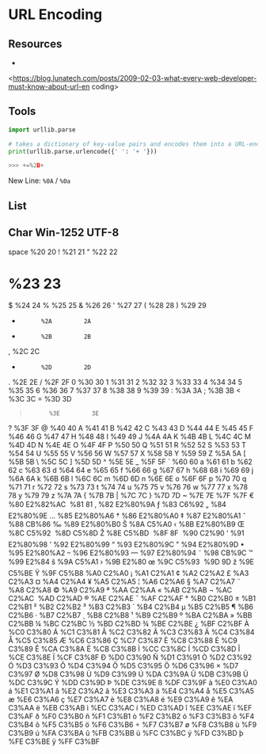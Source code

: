 # URL Encoding

## Resources

- 
<https://blog.lunatech.com/posts/2009-02-03-what-every-web-developer-must-know-about-url-en
coding>




## Tools
```python
import urllib.parse

# takes a dictionary of key-value pairs and encodes them into a URL-encoded query string
print(urllib.parse.urlencode({' ': '+ '}))

>>> +=%2B+

```


New Line: `%0A` / `%0a`



## List

Char		Win-1252	UTF-8
-----------------------------
space		%20			20
!			%21			21
"			%22			22
#			%23			23
$			%24			24
%			%25			25
&			%26			26
'			%27			27
(			%28			28
)			%29			29
*			%2A			2A
+			%2B			2B
,			%2C			2C
-			%2D			2D
.			%2E			2E
/			%2F			2F
0			%30			30
1			%31			31
2			%32			32
3			%33			33
4			%34			34
5			%35			35
6			%36			36
7			%37			37
8			%38			38
9			%39			39
:			%3A			3A
;			%3B			3B
<			%3C			3C
=			%3D			3D
>			%3E			3E
?			%3F			3F
@			%40			40
A			%41			41
B			%42			42
C			%43			43
D			%44			44
E			%45			45
F			%46			46
G			%47			47
H			%48			48
I			%49			49
J			%4A			4A
K			%4B			4B
L			%4C			4C
M			%4D			4D
N			%4E			4E
O			%4F			4F
P			%50			50
Q			%51			51
R			%52			52
S			%53			53
T			%54			54
U			%55			55
V			%56			56
W			%57			57
X			%58			58
Y			%59			59
Z			%5A			5A
[			%5B			5B
\			%5C			5C
]			%5D			5D
^			%5E			5E
_			%5F			5F
`			%60			60
a			%61			61
b			%62			62
c			%63			63
d			%64			64
e			%65			65
f			%66			66
g			%67			67
h			%68			68
i			%69			69
j			%6A			6A
k			%6B			6B
l			%6C			6C
m			%6D			6D
n			%6E			6E
o			%6F			6F
p			%70			70
q			%71			71
r			%72			72
s			%73			73
t			%74			74
u			%75			75
v			%76			76
w			%77			77
x			%78			78
y			%79			79
z			%7A			7A
{			%7B			7B
|			%7C			7C
}			%7D			7D
~			%7E			7E
			%7F				%7F
€			%80			E2%82%AC
			%81			81
‚			%82			E2%80%9A
ƒ			%83			C6%92
„			%84			E2%80%9E
…			%85			E2%80%A6
†			%86			E2%80%A0
‡			%87			E2%80%A1
ˆ			%88			CB%86
‰			%89			E2%80%B0
Š			%8A			C5%A0
‹			%8B			E2%80%B9
Œ			%8C			C5%92
			%8D			C5%8D
Ž			%8E			C5%BD
			%8F			8F
			%90			C2%90
‘			%91			E2%80%98
’			%92			E2%80%99
“			%93			E2%80%9C
”			%94			E2%80%9D
•			%95			E2%80%A2
–			%96			E2%80%93
—			%97			E2%80%94
˜			%98			CB%9C
™			%99			E2%84
š			%9A			C5%A1
›			%9B			E2%80
œ			%9C			C5%93
			%9D			9D
ž			%9E			C5%BE
Ÿ			%9F			C5%B8
			%A0			C2%A0
¡			%A1			C2%A1
¢			%A2			C2%A2
£			%A3			C2%A3
¤			%A4			C2%A4
¥			%A5			C2%A5
¦			%A6			C2%A6
§			%A7			C2%A7
¨			%A8			C2%A8
©			%A9			C2%A9
ª			%AA			C2%AA
«			%AB			C2%AB
¬			%AC			C2%AC
­			%AD			C2%AD
®			%AE			C2%AE
¯			%AF			C2%AF
°			%B0			C2%B0
±			%B1			C2%B1
²			%B2			C2%B2
³			%B3			C2%B3
´			%B4			C2%B4
µ			%B5			C2%B5
¶			%B6			C2%B6
·			%B7			C2%B7
¸			%B8			C2%B8
¹			%B9			C2%B9
º			%BA			C2%BA
»			%BB			C2%BB
¼			%BC			C2%BC
½			%BD			C2%BD
¾			%BE			C2%BE
¿			%BF			C2%BF
À			%C0			C3%80
Á			%C1			C3%81
Â			%C2			C3%82
Ã			%C3			C3%83
Ä			%C4			C3%84
Å			%C5			C3%85
Æ			%C6			C3%86
Ç			%C7			C3%87
È			%C8			C3%88
É			%C9			C3%89
Ê			%CA			C3%8A
Ë			%CB			C3%8B
Ì			%CC			C3%8C
Í			%CD			C3%8D
Î			%CE			C3%8E
Ï			%CF			C3%8F
Ð			%D0			C3%90
Ñ			%D1			C3%91
Ò			%D2			C3%92
Ó			%D3			C3%93
Ô			%D4			C3%94
Õ			%D5			C3%95
Ö			%D6			C3%96
×			%D7			C3%97
Ø			%D8			C3%98
Ù			%D9			C3%99
Ú			%DA			C3%9A
Û			%DB			C3%9B
Ü			%DC			C3%9C
Ý			%DD			C3%9D
Þ			%DE			C3%9E
ß			%DF			C3%9F
à			%E0			C3%A0
á			%E1			C3%A1
â			%E2			C3%A2
ã			%E3			C3%A3
ä			%E4			C3%A4
å			%E5			C3%A5
æ			%E6			C3%A6
ç			%E7			C3%A7
è			%E8			C3%A8
é			%E9			C3%A9
ê			%EA			C3%AA
ë			%EB			C3%AB
ì			%EC			C3%AC
í			%ED			C3%AD
î			%EE			C3%AE
ï			%EF			C3%AF
ð			%F0			C3%B0
ñ			%F1			C3%B1
ò			%F2			C3%B2
ó			%F3			C3%B3
ô			%F4			C3%B4
õ			%F5			C3%B5
ö			%F6			C3%B6
÷			%F7			C3%B7
ø			%F8			C3%B8
ù			%F9			C3%B9
ú			%FA			C3%BA
û			%FB			C3%BB
ü			%FC			C3%BC
ý			%FD			C3%BD
þ			%FE			C3%BE
ÿ			%FF			C3%BF